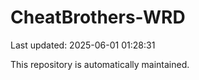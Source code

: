 # CheatBrothers-WRD

Last updated: 2025-06-01 01:28:31

This repository is automatically maintained.
